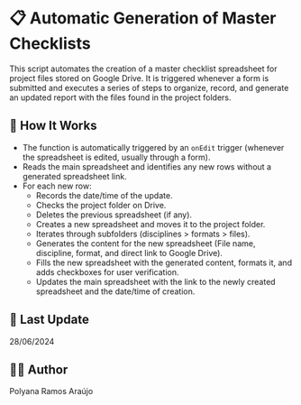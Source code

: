 # 📋 Automatic Generation of Master Checklists

This script automates the creation of a master checklist spreadsheet for project files stored on Google Drive. It is triggered whenever a form is submitted and executes a series of steps to organize, record, and generate an updated report with the files found in the project folders.


## 🚀 How It Works

- The function is automatically triggered by an `onEdit` trigger (whenever the spreadsheet is edited, usually through a form).
- Reads the main spreadsheet and identifies any new rows without a generated spreadsheet link.
- For each new row:
   - Records the date/time of the update.
   - Checks the project folder on Drive.
   - Deletes the previous spreadsheet (if any).
   - Creates a new spreadsheet and moves it to the project folder.
   - Iterates through subfolders (disciplines > formats > files).
   - Generates the content for the new spreadsheet (File name, discipline, format, and direct link to Google Drive).
   - Fills the new spreadsheet with the generated content, formats it, and adds checkboxes for user verification.
   - Updates the main spreadsheet with the link to the newly created spreadsheet and the date/time of creation.


## 📅 Last Update

28/06/2024


## 👨‍💻 Author

Polyana Ramos Araújo
